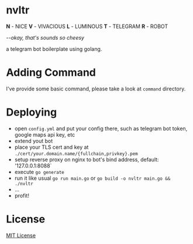 # nvltr

**N** - NICE
**V** - VIVACIOUS
**L** - LUMINOUS
**T** - TELEGRAM
**R** - ROBOT

*--okay, that's sounds so cheesy*

a telegram bot boilerplate using golang.

# Adding Command

I've provide some basic command, please take a look at `command` directory.

# Deploying

- open `config.yml` and put your config there, such as telegram bot token, google maps api key, etc
- extend yout bot
- place your TLS cert and key at `./cert/your.domain.name/{fullchain,privkey}.pem`
- setup reverse proxy on nginx to bot's bind address, default: '127.0.0.1:8088`
- execute `go generate`
- run it like usual `go run main.go` or `go build -o nvltr main.go && ./nvltr`
- ...
- profit!

# License

[MIT License](https://widnyana.mit-license.org/2016)
